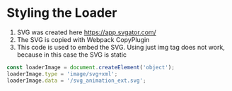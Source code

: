 # Styling the Loader

1. SVG was created here https://app.svgator.com/
2. The SVG is copied with Webpack CopyPlugin
3. This code is used to embed the SVG. Using just img tag does not work, because in this case the SVG is static

```typescript
const loaderImage = document.createElement('object');
loaderImage.type = 'image/svg+xml';
loaderImage.data = '/svg_animation_ext.svg';
```
